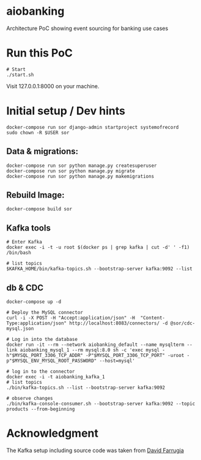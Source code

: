 # aiobanking
Architecture PoC showing event sourcing for banking use cases




# Run this PoC

```
# Start
./start.sh
```
Visit 127.0.0.1:8000 on your machine.


# Initial setup / Dev hints

```
docker-compose run sor django-admin startproject systemofrecord
sudo chown -R $USER sor
```

## Data & migrations:

```
docker-compose run sor python manage.py createsuperuser
docker-compose run sor python manage.py migrate
docker-compose run sor python manage.py makemigrations
```

## Rebuild Image:
```
docker-compose build sor
```

## Kafka tools
```
# Enter Kafka
docker exec -i -t -u root $(docker ps | grep kafka | cut -d' ' -f1) /bin/bash

# list topics
$KAFKA_HOME/bin/kafka-topics.sh --bootstrap-server kafka:9092 --list
```

## db & CDC
```
docker-compose up -d

# Deploy the MySQL connector
curl -i -X POST -H "Accept:application/json" -H  "Content-Type:application/json" http://localhost:8083/connectors/ -d @sor/cdc-mysql.json

# Log in into the database
docker run -it --rm --network aiobanking_default --name mysqlterm --link aiobanking_mysql_1 --rm mysql:8.0 sh -c 'exec mysql -h"$MYSQL_PORT_3306_TCP_ADDR" -P"$MYSQL_PORT_3306_TCP_PORT" -uroot -p"$MYSQL_ENV_MYSQL_ROOT_PASSWORD" --host=mysql' 

# log in to the connector
docker exec -i -t aiobanking_kafka_1
# list topics
./bin/kafka-topics.sh --list --bootstrap-server kafka:9092

# observe changes
./bin/kafka-console-consumer.sh --bootstrap-server kafka:9092 --topic products --from-beginning

```

# Acknowledgment

The Kafka setup including source code was taken from [David Farrugia](https://towardsdatascience.com/introduction-to-kafka-stream-processing-in-python-e30d34bf3a12)

